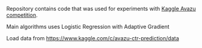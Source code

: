 Repository contains code that was used for experiments with [Kaggle Avazu competition](https://www.kaggle.com/c/avazu-ctr-prediction/overview). 

Main algorithms uses Logistic Regression with Adaptive Gradient

Load data from https://www.kaggle.com/c/avazu-ctr-prediction/data

